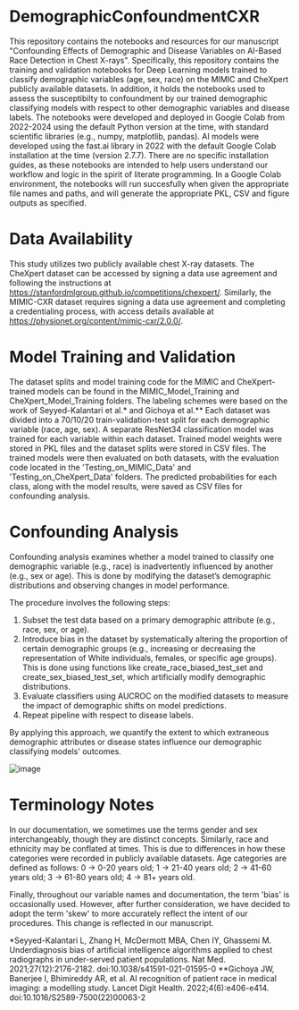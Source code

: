 # DemographicConfoundmentCXR
This repository contains the notebooks and resources for our manuscript "Confounding Effects of Demographic and Disease Variables on AI-Based Race Detection in Chest X-rays". Specifically, this repository contains the training and validation notebooks for Deep Learning models trained to classify demographic variables (age, sex, race) on the MIMIC and CheXpert publicly available datasets. In addition, it holds the notebooks used to assess the susceptibilty to confoundment by our trained demographic classifying models with respect to other demographic variables and disease labels. The notebooks were developed and deployed in Google Colab from 2022-2024 using the default Python version at the time, with standard scientific libraries (e.g., numpy, matplotlib, pandas). AI models were developed using the fast.ai library in 2022 with the default Google Colab installation at the time (version 2.7.7). There are no specific installation guides, as these notebooks are intended to help users understand our workflow and logic in the spirit of literate programming. In a Google Colab environment, the notebooks will run succesfully when given the appropriate file names and paths, and will generate the appropriate PKL, CSV and figure outputs as specified. 

# Data Availability
This study utilizes two publicly available chest X-ray datasets. The CheXpert dataset can be accessed by signing a data use agreement and following the instructions at https://stanfordmlgroup.github.io/competitions/chexpert/. Similarly, the MIMIC-CXR dataset requires signing a data use agreement and completing a credentialing process, with access details available at https://physionet.org/content/mimic-cxr/2.0.0/.

# Model Training and Validation
The dataset splits and model training code for the MIMIC and CheXpert-trained models can be found in the MIMIC_Model_Training and CheXpert_Model_Training folders. The labeling schemes were based on the work of Seyyed-Kalantari et al.* and Gichoya et al.** Each dataset was divided into a 70/10/20 train-validation-test split for each demographic variable (race, age, sex). A separate ResNet34 classification model was trained for each variable within each dataset. Trained model weights were stored in PKL files and the dataset splits were stored in CSV files. The trained models were then evaluated on both datasets, with the evaluation code located in the 'Testing_on_MIMIC_Data' and 'Testing_on_CheXpert_Data' folders. The predicted probabilities for each class, along with the model results, were saved as CSV files for confounding analysis.

# Confounding Analysis
Confounding analysis examines whether a model trained to classify one demographic variable (e.g., race) is inadvertently influenced by another (e.g., sex or age). This is done by modifying the dataset’s demographic distributions and observing changes in model performance.

The procedure involves the following steps:
1. Subset the test data based on a primary demographic attribute (e.g., race, sex, or age).
2. Introduce bias in the dataset by systematically altering the proportion of certain demographic groups (e.g., increasing or decreasing the representation of White individuals, females, or specific age groups). This is done using functions like create_race_biased_test_set and create_sex_biased_test_set, which artificially modify demographic distributions.
3. Evaluate classifiers using AUCROC on the modified datasets to measure the impact of demographic shifts on model predictions.
4. Repeat pipeline with respect to disease labels.
   
By applying this approach, we quantify the extent to which extraneous demographic attributes or disease states influence our demographic classifying models' outcomes.

![image](https://github.com/user-attachments/assets/dd497080-b5e8-450e-928b-1d5e5b1c4af2)




# Terminology Notes
In our documentation, we sometimes use the terms gender and sex interchangeably, though they are distinct concepts.
Similarly, race and ethnicity may be conflated at times. This is due to differences in how these categories were recorded in publicly available datasets.
Age categories are defined as follows:
0 → 0-20 years old; 
1 → 21-40 years old; 
2 → 41-60 years old; 
3 → 61-80 years old; 
4 → 81+ years old. 

Finally, throughout our variable names and documentation, the term 'bias' is occasionally used. However, after further consideration, we have decided to adopt the term 'skew' to more accurately reflect the intent of our procedures. This change is reflected in our manuscript.

*Seyyed-Kalantari L, Zhang H, McDermott MBA, Chen IY, Ghassemi M. Underdiagnosis bias of artificial intelligence algorithms applied to chest radiographs in under-served patient populations. Nat Med. 2021;27(12):2176-2182. doi:10.1038/s41591-021-01595-0
**Gichoya JW, Banerjee I, Bhimireddy AR, et al. AI recognition of patient race in medical imaging: a modelling study. Lancet Digit Health. 2022;4(6):e406-e414. doi:10.1016/S2589-7500(22)00063-2
